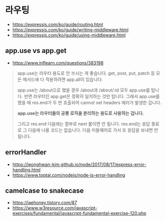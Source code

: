 # 라우팅

- https://expressjs.com/ko/guide/routing.html
- https://expressjs.com/ko/guide/writing-middleware.html
- https://expressjs.com/ko/guide/using-middleware.html

## app.use vs app.get 

- https://www.inflearn.com/questions/383198

> app.use는 라우터 용도로 안 쓰시는 게 좋습니다. get, post, put, patch 등 모든 메서드에 다 적용하려면 app.all이 있습니다.
>
> app.use는 /about으로 했을 경우 /about과 /about/:id 모두 app.use를 탑니다. 반면 라우터인 app.get은 정확히 일치하는 것만 탑니다. 그래서 app.use를 했을 때 res.end가 두 번 호출되어 cannot set headers 에러가 발생한 겁니다. 
> 
> __app.use는 라우터들의 공통 로직을 분리하는 용도로 사용하는 겁니다.__
>
> 그리고 res.end 다음에는 함부로 next 붙이면 안 됩니다. res.end는 응답 종료로 그 다음에 나올 코드는 없습니다. 다음 미들웨어로 가서 또 응답을 보내면 안 됩니다.

## errorHandler

- https://jeonghwan-kim.github.io/node/2017/08/17/express-error-handling.html
- https://www.toptal.com/nodejs/node-js-error-handling

## camelcase to snakecase

- https://jaehoney.tistory.com/87
- https://www.w3resource.com/javascript-exercises/fundamental/javascript-fundamental-exercise-120.php
